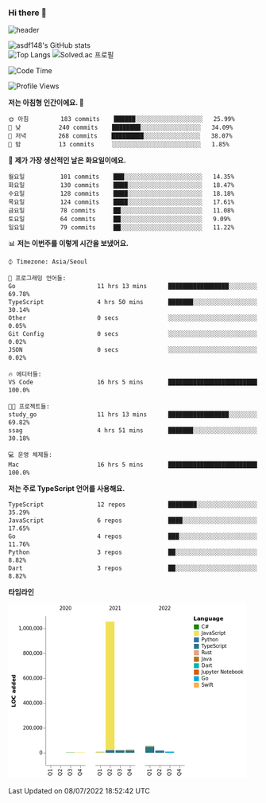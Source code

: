 ### Hi there 👋

![header](https://capsule-render.vercel.app/api?type=shark&color=gradient&height=300&section=header&text=asdf148&fontSize=90)

![asdf148's GitHub stats](https://github-readme-stats.vercel.app/api?username=asdf148&show_icons=true&theme=midnight-purple)<br>
![Top Langs](https://github-readme-stats.vercel.app/api/top-langs/?username=asdf148&layout=compact&theme=midnight-purple&langs_count=10)
![Solved.ac 프로필](http://mazassumnida.wtf/api/v2/generate_badge?boj=eldldk)

<!--
**asdf148/asdf148** is a ✨ _special_ ✨ repository because its `README.md` (this file) appears on your GitHub profile.

Here are some ideas to get you started:

- 🔭 I’m currently working on ...
- 🌱 I’m currently learning ...
- 👯 I’m looking to collaborate on ...
- 🤔 I’m looking for help with ...
- 💬 Ask me about ...
- 📫 How to reach me: ...
- 😄 Pronouns: ...
- ⚡ Fun fact: ...
-->

<!--START_SECTION:waka-->
![Code Time](http://img.shields.io/badge/Code%20Time-67%20hrs%2053%20mins-blue)

![Profile Views](http://img.shields.io/badge/Profile%20Views-3-blue)

**저는 아침형 인간이에요. 🐤** 

```text
🌞 아침         183 commits    ██████░░░░░░░░░░░░░░░░░░░   25.99% 
🌆 낮　         240 commits    ████████░░░░░░░░░░░░░░░░░   34.09% 
🌃 저녁         268 commits    █████████░░░░░░░░░░░░░░░░   38.07% 
🌙 밤　         13 commits     ░░░░░░░░░░░░░░░░░░░░░░░░░   1.85%

```
📅 **제가 가장 생산적인 날은 화요일이에요.** 

```text
월요일          101 commits    ███░░░░░░░░░░░░░░░░░░░░░░   14.35% 
화요일          130 commits    ████░░░░░░░░░░░░░░░░░░░░░   18.47% 
수요일          128 commits    ████░░░░░░░░░░░░░░░░░░░░░   18.18% 
목요일          124 commits    ████░░░░░░░░░░░░░░░░░░░░░   17.61% 
금요일          78 commits     ██░░░░░░░░░░░░░░░░░░░░░░░   11.08% 
토요일          64 commits     ██░░░░░░░░░░░░░░░░░░░░░░░   9.09% 
일요일          79 commits     ██░░░░░░░░░░░░░░░░░░░░░░░   11.22%

```


📊 **저는 이번주를 이렇게 시간을 보냈어요.** 

```text
⌚︎ Timezone: Asia/Seoul

💬 프로그래밍 언어들: 
Go                       11 hrs 13 mins      █████████████████░░░░░░░░   69.78% 
TypeScript               4 hrs 50 mins       ███████░░░░░░░░░░░░░░░░░░   30.14% 
Other                    0 secs              ░░░░░░░░░░░░░░░░░░░░░░░░░   0.05% 
Git Config               0 secs              ░░░░░░░░░░░░░░░░░░░░░░░░░   0.02% 
JSON                     0 secs              ░░░░░░░░░░░░░░░░░░░░░░░░░   0.02%

🔥 에디터들: 
VS Code                  16 hrs 5 mins       █████████████████████████   100.0%

🐱‍💻 프로젝트들: 
study_go                 11 hrs 13 mins      █████████████████░░░░░░░░   69.82% 
ssag                     4 hrs 51 mins       ███████░░░░░░░░░░░░░░░░░░   30.18%

💻 운영 체제들: 
Mac                      16 hrs 5 mins       █████████████████████████   100.0%

```

**저는 주로 TypeScript 언어를 사용해요.** 

```text
TypeScript               12 repos            ████████░░░░░░░░░░░░░░░░░   35.29% 
JavaScript               6 repos             ████░░░░░░░░░░░░░░░░░░░░░   17.65% 
Go                       4 repos             ███░░░░░░░░░░░░░░░░░░░░░░   11.76% 
Python                   3 repos             ██░░░░░░░░░░░░░░░░░░░░░░░   8.82% 
Dart                     3 repos             ██░░░░░░░░░░░░░░░░░░░░░░░   8.82%

```


**타임라인**

![Chart not found](https://raw.githubusercontent.com/asdf148/asdf148/main/charts/bar_graph.png) 


 Last Updated on 08/07/2022 18:52:42 UTC
<!--END_SECTION:waka-->
